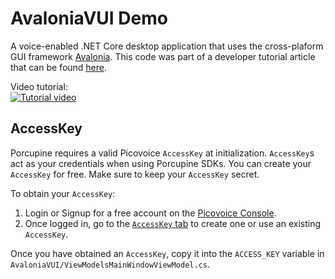 # AvaloniaVUI Demo

A voice-enabled .NET Core desktop application that uses the cross-plaform GUI framework [Avalonia](https://github.com/AvaloniaUI/Avalonia). This code was part of a developer tutorial article that can be found [here](https://medium.com/picovoice/from-gui-to-vui-voice-enabling-a-cross-platform-net-desktop-application-aac44e470790). 

Video tutorial:<br/>
[![Tutorial video](https://img.youtube.com/vi/AU87_4GpIzo/0.jpg)](https://youtu.be/AU87_4GpIzo)

## AccessKey

Porcupine requires a valid Picovoice `AccessKey` at initialization. `AccessKey`s act as your credentials when using Porcupine SDKs.
You can create your `AccessKey` for free. Make sure to keep your `AccessKey` secret.

To obtain your `AccessKey`:
1. Login or Signup for a free account on the [Picovoice Console](https://picovoice.ai/console/).
2. Once logged in, go to the [`AccessKey` tab](https://console.picovoice.ai/access_key) to create one or use an existing `AccessKey`.

Once you have obtained an `AccessKey`, copy it into the `ACCESS_KEY` variable in `AvaloniaVUI/ViewModelsMainWindowViewModel.cs`.